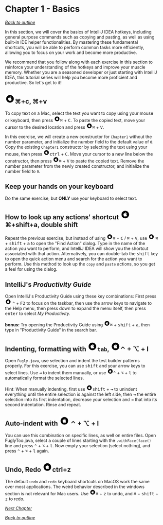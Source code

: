 # Chapter 1 - Basics
[_Back to outline_](outline.md)

In this section, we will cover the basics of IntelliJ IDEA hotkeys, including general purpose commands such as copying and pasting, as well as using
built-in IDE helper functionalities. By mastering these fundamental shortcuts, you will be able to perform common tasks more efficiently, allowing
you to focus on your work and become more productive.

We recommend that you follow along with each exercise in this section to reinforce your understanding of the hotkeys and improve your muscle memory.
Whether you are a seasoned developer or just starting with IntelliJ IDEA, this tutorial series will help you become more proficient and productive.
So let's get to it!

## ![Mac](./icons/glyph-apple-32.png)&#8984;+c, &#8984;+v
To copy text on a Mac, select the text you want to copy using your mouse or keyboard, then press ![Mac](./icons/glyph-apple-20.png)<kbd>&#8984;</kbd> + <kbd>C</kbd>. To paste the
copied text, move your cursor to the desired location and press ![Mac](./icons/glyph-apple-20.png)<kbd>&#8984;</kbd> + <kbd>V</kbd>.

In this exercise, we will create a new constructor for `Chapter1` without the number parameter, and initialize the number field to the default value
of `0`. Copy the existing `Chapter1` constructor by selecting the text using your mouse, then press ![Mac](./icons/glyph-apple-20.png)<kbd>ctrl</kbd> + <kbd>C</kbd>. Move your cursor to
a new line below the constructor, then press ![Mac](./icons/glyph-apple-20.png)<kbd>&#8984;</kbd> + <kbd>V</kbd> to paste the copied text. Remove the number parameter from the newly
created constructor, and initialize the number field to `0`.

## Keep your hands on your keyboard
Do the same exercise, but **ONLY** use your keyboard to select text.

## How to look up any actions' shortcut ![Mac](./icons/glyph-apple-32.png) &#8984;+shift+a, double shift
Repeat the previous exercise, but instead of using ![Mac](./icons/glyph-apple-20.png)<kbd>&#8984;</kbd> + <kbd>C</kbd> / <kbd>&#8984;</kbd> + 
<kbd>V</kbd>, use ![Mac](./icons/glyph-apple-20.png) <kbd>&#8984;</kbd> + <kbd>shift</kbd> + <kbd>a</kbd> to open the "Find Action" dialog. Type in the name of the action you want to perform, and IntelliJ IDEA will show you the shortcut associated with that action. Alternatively, you can double-tab the <kbd>shift</kbd> key to open the quick action menu and search for the 
action you want to perform. Use this method to look up the `copy` and `paste` actions, so you get a feel for using the dialog.

## IntelliJ's _Productivity Guide_

Open IntelliJ's Productivity Guide using these key combinations:
First press![Mac](./icons/glyph-apple-20.png) <kbd>&#8963;</kbd> + <kbd>F2</kbd> to focus on the taskbar, then use the arrow keys to navigate to the Help menu, then press down to
expand the menu itself, then press <kbd>enter</kbd> to select _My Productivity_.

**bonus:** Try opening the Productivity Guide using ![Mac](./icons/glyph-apple-20.png)<kbd>&#8984;</kbd> + <kbd>shift</kbd> + <kbd>a</kbd>, then type in "Productivity Guide" in the
search bar.

## Indenting, formatting with ![Mac](./icons/glyph-apple-32.png)`tab`, ![Mac](./icons/glyph-apple-32.png)&#8963; + &#8997; + l
Open `Fugly.java`, use selection and indent the test builder patterns properly.
For this exercise, you can use <kbd>shift</kbd> and your arrow keys to select lines.
Use <kbd>&#8677;</kbd> to indent them manually, or use ![Mac](./icons/glyph-apple-20.png)<kbd>&#8963;</kbd> + <kbd>&#8997;</kbd> + <kbd>l</kbd> 
to automatically format the selected
lines.

Hint: When manually indenting, first use ![Mac](./icons/glyph-apple-20.png)<kbd>shift</kbd> + <kbd>&#8677;</kbd> to unindent everything until the entire selection is against the left
side, then <kbd>&#8677;</kbd> the entire selection into its first indentation, decrease your selection and <kbd>&#8677;</kbd> that into its second
indentation. Rinse and repeat.

## Auto-indent with ![Mac](./icons/glyph-apple-32.png) &#8963; + &#8997; + l
You can use this combination on specific lines, as well on entire files.
Open FuglyToo.java, select a couple of lines starting with the `.withFace(face()` line and press <kbd>&#8963;</kbd> + <kbd>&#8997;</kbd> + <kbd>l</kbd>.
Now empty your selection (select nothing), and press <kbd>&#8963;</kbd> + <kbd>&#8997;</kbd> + <kbd>l</kbd> again.

## Undo, Redo ![Windows](./icons/glyph-apple-32.png)ctrl+z

The default `undo` and `redo` keyboard shortcuts on MacOS work the same over most applications. The weird behavior described in the windows section is
not relevant for Mac users. Use ![Mac](./icons/glyph-apple-20.png)<kbd>&#8984;</kbd> + <kbd>z</kbd> to undo, and <kbd>&#8984;</kbd> + <kbd>shift</kbd> + <kbd>z</kbd> to redo.
  

[_Next Chapter_](chapter2.md)  

[_Back to outline_](outline.md)